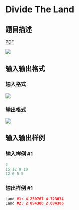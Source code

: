 # Divide The Land

## 题目描述

[problemUrl]: https://uva.onlinejudge.org/index.php?option=com_onlinejudge&Itemid=8&category=78&page=show_problem&problem=2695

[PDF](https://uva.onlinejudge.org/external/116/p11648.pdf)

![](https://cdn.luogu.com.cn/upload/vjudge_pic/UVA11648/1d9993ba034edb212e54fabae141273df258f320.png)

## 输入输出格式

### 输入格式

![](https://cdn.luogu.com.cn/upload/vjudge_pic/UVA11648/de4ffee20e9cc9d009cffbd12ce1f0a7df9b4641.png)

### 输出格式

![](https://cdn.luogu.com.cn/upload/vjudge_pic/UVA11648/79b6ec6fb644e971e18263d23ee7a568237e9866.png)

## 输入输出样例

### 输入样例 #1

```cpp
2
15 12 9 10
12 6 5 5
```


### 输出样例 #1

```cpp
Land #1: 4.250767 4.723074
Land #2: 2.094306 2.094306
```


